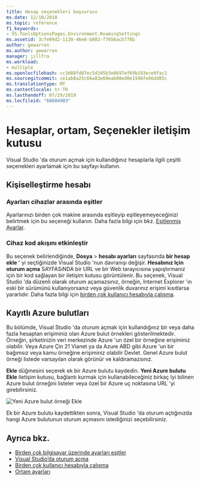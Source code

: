 ```yaml
---
title: Hesap seçenekleri başvurusu
ms.date: 12/10/2018
ms.topic: reference
f1_keywords:
- VS.ToolsOptionsPages.Environment.RoamingSettings
ms.assetid: 3cfe09d2-1120-46e8-b882-f7056acb778b
author: gewarren
ms.author: gewarren
manager: jillfra
ms.workload:
- multiple
ms.openlocfilehash: cc3d88fd07ec5d345b3e8697ef69b193ece0fac1
ms.sourcegitcommit: ce1ab8a25c66a83e60eab80ed8e1596fe66dd85c
ms.translationtype: MT
ms.contentlocale: tr-TR
ms.lasthandoff: 07/29/2019
ms.locfileid: "68604903"
---
```

# <a name="accounts-environment-options-dialog-box"></a>Hesaplar, ortam, Seçenekler iletişim kutusu

Visual Studio 'da oturum açmak için kullandığınız hesaplarla ilgili çeşitli seçenekleri ayarlamak için bu sayfayı kullanın.

## <a name="personalization-account"></a>Kişiselleştirme hesabı

### <a name="synchronize-settings-across-devices"></a>Ayarları cihazlar arasında eşitler

Ayarlarınızı birden çok makine arasında eşitleyip eşitleyemeyeceğinizi belirtmek için bu seçeneği kullanın. Daha fazla bilgi için bkz. [Eşitlenmiş Ayarlar](../../ide/synchronized-settings-in-visual-studio.md).

### <a name="enable-device-code-flow"></a>Cihaz kod akışını etkinleştir

Bu seçenek belirlendiğinde, **Dosya** > **hesabı ayarları** sayfasında **bir hesap ekle** ' yi seçtiğinizde Visual Studio 'nun davranışı değişir. **Hesabınız Için oturum açma** SAYFASıNDA bir URL ve bir Web tarayıcısına yapıştırmanız için bir kod sağlayan bir iletişim kutusu görüntülenir. Bu seçenek, Visual Studio 'da düzenli olarak oturum açamazsınız, örneğin, Internet Explorer 'ın eski bir sürümünü kullanıyorsanız veya güvenlik duvarınız erişimi kısıtlarsa yararlıdır. Daha fazla bilgi için [birden çok kullanıcı hesabıyla çalışma](../work-with-multiple-user-accounts.md#add-an-account-using-device-code-flow).

## <a name="registered-azure-clouds"></a>Kayıtlı Azure bulutları

Bu bölümde, Visual Studio 'da oturum açmak için kullandığınız bir veya daha fazla hesaptan erişiminiz olan Azure bulut örnekleri gösterilmektedir. Örneğin, şirketinizin veri merkezinde Azure 'un özel bir örneğine erişiminiz olabilir. Veya Azure Çin 21 Vianet ya da Azure ABD gibi Azure 'un bir bağımsız veya kamu örneğine erişiminiz olabilir Devlet. Genel Azure bulut örneği listede varsayılan olarak görünür ve kaldıramazsınız.

**Ekle** düğmesini seçerek ek bir Azure bulutu kaydedin. **Yeni Azure bulutu Ekle** iletişim kutusu, bağlantı kurmak için kullanabileceğiniz birkaç Iyi bilinen Azure bulut örneğini listeler veya özel bir Azure uç noktasına URL 'yi girebilirsiniz.

![Yeni Azure bulut örneği Ekle](media/add-new-azure-cloud.png)

Ek bir Azure bulutu kaydettikten sonra, Visual Studio 'da oturum açtığınızda hangi Azure bulutunun oturum açmasını istediğinizi seçebilirsiniz.

## <a name="see-also"></a>Ayrıca bkz.

- [Birden çok bilgisayar üzerinde ayarları eşitler](../synchronized-settings-in-visual-studio.md)
- [Visual Studio’da oturum açma](../signing-in-to-visual-studio.md)
- [Birden çok kullanıcı hesabıyla çalışma](../work-with-multiple-user-accounts.md)
- [Ortam ayarları](../environment-settings.md)